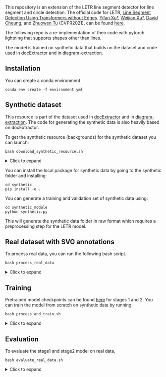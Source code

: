 This repository is an extension of the LETR line segment detector for line segment and circle detection. The official code for LETR, [Line Segment Detection Using Transformers without Edges](https://arxiv.org/abs/2101.01909). [Yifan Xu*](https://yfxu.com/), [Weijian Xu*](https://weijianxu.com/), [David Cheung](https://github.com/sawsa307), and [Zhuowen Tu](https://pages.ucsd.edu/~ztu/) (CVPR2021), can be found [here](https://github.com/mlpc-ucsd/LETR/tree/master). 


The following repo is a re-implementation of their code with pytorch lightning that supports shapes other than lines.

The model is trained on synthetic data that builds on the dataset and code used in [docExtractor](https://github.com/monniert/docExtractor) and in [diagram-extraction](https://github.com/Segolene-Albouy/Diagram-extraction).

## Installation

You can create a conda environment 

```
conda env create -f environment.yml
```


## Synthetic dataset


This resource is part of the dataset used in [docExtractor](https://github.com/monniert/docExtractor) and in [diagram-extraction](https://github.com/Segolene-Albouy/Diagram-extraction). The code for generating the synthetic data is also heavily based on docExtractor.  

To get the synthetic resource (backgrounds) for the synthetic dataset you can launch: 

```
bash download_synthetic_resource.sh
```

<details><summary>Click to expand</summary>

To generate the synthetic dataset, you need to download the synthetic resource folder [here](https://www.dropbox.com/s/tiqqb166f5ygzx2/synthetic_resource.zip?dl=0) and unzip it in the data folder. 

</details>

You can install the local package for synthetic data by going to the synthetic folder and installing: 

```
cd synthetic 
pip install -e .
```

You can generate a training and validation set of synthetic data using: 

```
cd synthetic_module
python synthetic.py 
```

This will generate the synthetic data folder in raw format which requires a preprocessing step for the LETR model.


## Real dataset with SVG annotations

To process real data, you can run the following bash script.

```
bash process_real_data
```

<details><summary>Click to expand</summary>

To get a real dataset with image and svg annotation pairs, you need to have an input data directory with subfolders images and svgs where corresponding files should share the same name.  If you would like to evaluate or even train on this dataset, it has to be in the COCO raw format. To do this for the diagrams dataset, you can run 

```
python helper/parse_svg.py --data_path data/diagrams 
``` 

If you would like to test on a real dataset, it also has to be preprocessed from the raw format. For the diagrams dataset, you would have to run

```
python helper/preprocess_data.py data/diagrams data/diagrams_processed
```
</details>


## Training
Pretrained model checkpoints can be found [here]([link1](https://drive.google.com/file/d/1CUJDh9PwoyjkXdlqZGgLV0_WUkWWijNF/view?usp=sharing)) for stages 1 and 2.
You can train the model from scratch on synthetic data by running 
```
bash process_and_train.sh
```

<details><summary>Click to expand</summary>

You can train the LETR extension model from scratch for stages 1 and 2 by running 
```
python main.py --config_path config_primitives.yaml --epochs epochs_stage1
python main.py --config_path config_primitives_stage2.yaml --epochs epochs_stage2
```
 </details>



## Evaluation
To evaluate the stage1 and stage2 model on real data, 

```
bash evaluate_real_data.sh
```

<details><summary>Click to expand</summary>

To perform evaluation over a synthetic testing dataset or a real testing dataset, you need to generate the ground-truth annotations over a resized image as done in LETR by running 

```
python evaluation/generate_gt.py --data_path path/to/dataset/in/raw/format/
```

You can evaluate the model by comparing its predictions to the generated ground-truth by adding --test to the previous training commands and running
</details>

